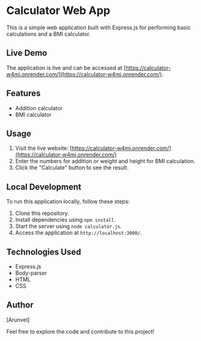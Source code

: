 # Calculator Web App

This is a simple web application built with Express.js for performing basic calculations and a BMI calculator.

## Live Demo

The application is live and can be accessed at [https://calculator-w4mj.onrender.com/](https://calculator-w4mj.onrender.com/).

## Features

- Addition calculator
- BMI calculator

## Usage

1. Visit the live website: [https://calculator-w4mj.onrender.com/](https://calculator-w4mj.onrender.com/)
2. Enter the numbers for addition or weight and height for BMI calculation.
3. Click the "Calculate" button to see the result.

## Local Development

To run this application locally, follow these steps:

1. Clone this repository.
2. Install dependencies using `npm install`.
3. Start the server using `node calculator.js`.
4. Access the application at `http://localhost:3000/`.

## Technologies Used

- Express.js
- Body-parser
- HTML
- CSS

## Author

[Arunvel]

Feel free to explore the code and contribute to this project!
